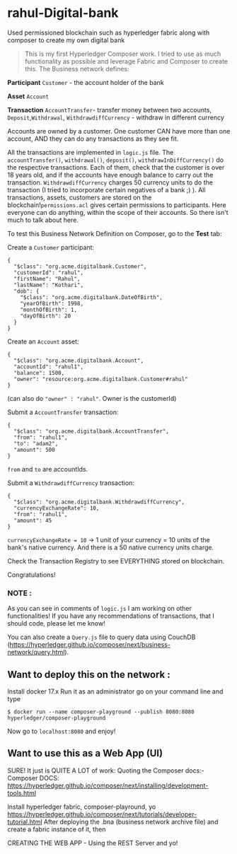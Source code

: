 # rahul-Digital-bank
Used permissioned blockchain such as hyperledger fabric along with composer to create my own digital bank

>This is my first Hyperledger Composer work. I tried to use as much functionality as possible and leverage Fabric and Composer to create this. The Business network defines:

**Participant**
`Customer` - the account holder of the bank

**Asset**
`Account`

**Transaction**
`AccountTransfer`- transfer money between two accounts, `Deposit`,`Withdrawal`, `WithdrawdiffCurrency` - withdraw in different currency

Accounts are owned by a customer. One customer CAN have more than one account, AND they can do any transactions as they see fit.

All the transactions are implemented in `logic.js` file. The `accountTransfer()`, `withdrawal()`, `deposit()`, `withdrawInDiffCurrency()` do the respective transactions. Each of them, check that the customer is over 18 years old, and if the accounts have enough balance to carry out the transaction. `WithdrawdiffCurrency` charges 50 currency units to do the transaction (I tried to incorporate certain negatives of a bank ;) ). All transactions, assets, customers are stored on the blockchain!`permissions.acl` gives certain permissions to participants. Here everyone can do anything, within the scope of their accounts. So there isn't much to talk about here.

To test this Business Network Definition on Composer, go to the **Test** tab:

Create a `Customer` participant:
```
{
  "$class": "org.acme.digitalbank.Customer",
  "customerId": "rahul",
  "firstName": "Rahul",
  "lastName": "Kothari",
  "dob": {
    "$class": "org.acme.digitalbank.DateOfBirth",
    "yearOfBirth": 1998,
    "monthOfBirth": 1,
    "dayOfBirth": 20
  }
}
```

Create an `Account` asset:
```
{
  "$class": "org.acme.digitalbank.Account",
  "accountId": "rahul1",
  "balance": 1500,
  "owner": "resource:org.acme.digitalbank.Customer#rahul"
}
```
(can also do `"owner" : "rahul"`. Owner is the customerId)

Submit a `AccountTransfer` transaction:
```
{
  "$class": "org.acme.digitalbank.AccountTransfer",
  "from": "rahul1",
  "to": "adam2",
  "amount": 500
}
```
`from` and `to` are accountIds.

Submit a `WithdrawdiffCurrency` transaction:
```
{
  "$class": "org.acme.digitalbank.WithdrawdiffCurrency",
  "currencyExchangeRate": 10,
  "from": "rahul1",
  "amount": 45
}
```
`currencyExchangeRate = 10` -> 1 unit of your currency = 10 units of the bank's native currency. And there is a 50 native currency units charge.

Check the Transaction Registry to see EVERYTHING stored on blockchain.

Congratulations!

### NOTE :
As you can see in comments of `logic.js` I am working on other functionalities! If you have any recommendations of transactions, that I should code, please let me know!

You can also create a `Query.js` file to query data using CouchDB (https://hyperledger.github.io/composer/next/business-network/query.html).

## Want to deploy this on the network :
Install docker 17.x
Run it as an administrator
go on your command line and type
```
$ docker run --name composer-playground --publish 8080:8080 hyperledger/composer-playground
```
Now go to `localhost:8080` and enjoy!
## Want to use this as a Web App (UI)
SURE! It just is QUITE A LOT of work:
Quoting the Composer docs:-
Composer DOCS: https://hyperledger.github.io/composer/next/installing/development-tools.html

Install hyperledger fabric, composer-playround, yo
https://hyperledger.github.io/composer/next/tutorials/developer-tutorial.html
After deploying the .bna (business network archive file) and create a fabric instance of it, then

CREATING THE WEB APP - Using the REST Server and yo!
